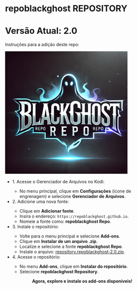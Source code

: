 # repoblackghost REPOSITORY
# Versão Atual: 2.0

Instruções para a adição deste repo:

<p align="left">
  <img src="https://raw.githubusercontent.com/BLACKSHEEPcolabdev/add-on/refs/heads/master/BLACKGHOST/file-78LtfiQtw7d3qbxqXTCBhU.png" alt="Imagem do Add-on" width="400">
  <ul>
    <li>1. Acesse o Gerenciador de Arquivos no Kodi:</li>
    <ul>
      <li>No menu principal, clique em <strong>Configurações</strong> (ícone de engrenagem) e selecione <strong>Gerenciador de Arquivos</strong>.</li>
    </ul>
    <li>2. Adicione uma nova fonte:</li>
    <ul>
      <li>Clique em <strong>Adicionar fonte</strong>.</li>
      <li>Insira o endereço: <code>https://repoblackghost.github.io</code>.</li>
      <li>Nomeie a fonte como: <strong>repoblackghost Repo</strong>.</li>
    </ul>
    <li>3. Instale o repositório:</li>
    <ul>
      <li>Volte para o menu principal e selecione <strong>Add-ons</strong>.</li>
      <li>Clique em <strong>Instalar de um arquivo .zip</strong>.</li>
      <li>Localize e selecione a fonte <strong>repoblackghost Repo</strong>.</li>
      <li>Instale o arquivo: <a href="https://repoblackghost.github.io/repository.repoblackghost-2.0.zip">repository.repoblackghost-2.0.zip</a>.</li>
    </ul>
    <li>4. Acesse o repositório:</li>
    <ul>
      <li>No menu <strong>Add-ons</strong>, clique em <strong>Instalar do repositório</strong>.</li>
      <li>Selecione <strong>repoblackghost Repository</strong>.</li>
    </ul>
  </ul>
  <p align="center"><strong>Agora, explore e instale os add-ons disponíveis!</strong></p>
</p>